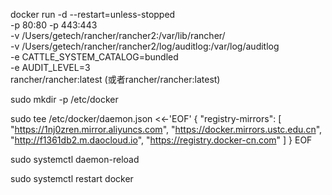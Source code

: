docker run -d --restart=unless-stopped \
-p 80:80 -p 443:443 \
-v /Users/getech/rancher/rancher2:/var/lib/rancher/ \
-v /Users/getech/rancher/rancher2/log/auditlog:/var/log/auditlog \
-e CATTLE_SYSTEM_CATALOG=bundled \
-e AUDIT_LEVEL=3 \
rancher/rancher:latest (或者rancher/rancher:latest)



sudo mkdir -p /etc/docker
 
sudo tee /etc/docker/daemon.json <<-'EOF'
{
    "registry-mirrors": [
        "https://1nj0zren.mirror.aliyuncs.com",
        "https://docker.mirrors.ustc.edu.cn",
        "http://f1361db2.m.daocloud.io",
        "https://registry.docker-cn.com"
    ]
}
EOF
 
sudo systemctl daemon-reload
 
sudo systemctl restart docker
